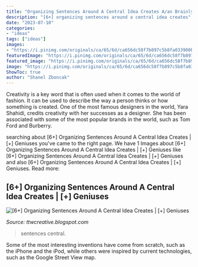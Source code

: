```yaml
---
title: "Organizing Sentences Around A Central Idea Creates A/an Brainly - [6+] Organizing Sentences Around A Central Idea Creates"
description: "[6+] organizing sentences around a central idea creates"
date: "2023-07-10"
categories:
- "ideas"
tags: ["ideas"]
images:
- "https://i.pinimg.com/originals/ca/65/6d/ca656dc58f7b897c5b8fa033900ba583.png"
featuredImage: "https://i.pinimg.com/originals/ca/65/6d/ca656dc58f7b897c5b8fa033900ba583.png"
featured_image: "https://i.pinimg.com/originals/ca/65/6d/ca656dc58f7b897c5b8fa033900ba583.png"
image: "https://i.pinimg.com/originals/ca/65/6d/ca656dc58f7b897c5b8fa033900ba583.png"
ShowToc: true
author: "Shanel Zboncak"
---
```



Creativity is a key word that is often used when it comes to the world of fashion. It can be used to describe the way a person thinks or how something is created. One of the most famous designers in the world, Yara Shahidi, credits creativity with her successes as a designer. She has been associated with some of the most popular brands in the world, such as Tom Ford and Burberry.

	

		
searching about [6+] Organizing Sentences Around A Central Idea Creates | [+] Geniuses you've came to the right page. We have 1 Images about [6+] Organizing Sentences Around A Central Idea Creates | [+] Geniuses like [6+] Organizing Sentences Around A Central Idea Creates | [+] Geniuses and also [6+] Organizing Sentences Around A Central Idea Creates | [+] Geniuses. Read more:
		
    
## [6+] Organizing Sentences Around A Central Idea Creates | [+] Geniuses

<img loading=lazy src="https://i.pinimg.com/originals/ca/65/6d/ca656dc58f7b897c5b8fa033900ba583.png" onerror="this.onerror=null;this.src='https://tse2.mm.bing.net/th?id=OIP.qmNezbH1BHFS9oVY-VozHwHaCu&amp;pid=15.1';" alt="[6+] Organizing Sentences Around A Central Idea Creates | [+] Geniuses">

_Source: ttwcreative.blogspot.com_

>sentences central. 

	

Some of the most interesting inventions have come from scratch, such as the iPhone and the iPod, while others were inspired by current technologies, such as the Google Street View map.

